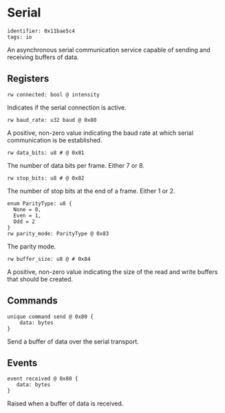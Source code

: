 # Serial

    identifier: 0x11bae5c4
    tags: io
    
An asynchronous serial communication service capable of sending and receiving buffers of data.

## Registers

    rw connected: bool @ intensity
    
Indicates if the serial connection is active.

    rw baud_rate: u32 baud @ 0x80
    
A positive, non-zero value indicating the baud rate at which serial communication is be established.

    rw data_bits: u8 # @ 0x81
    
The number of data bits per frame. Either 7 or 8.

    rw stop_bits: u8 # @ 0x82
    
The number of stop bits at the end of a frame. Either 1 or 2.

    enum ParityType: u8 {
      None = 0,
      Even = 1,
      Odd = 2
    }
    rw parity_mode: ParityType @ 0x83

The parity mode.

    rw buffer_size: u8 @ # 0x84
    
A positive, non-zero value indicating the size of the read and write buffers that should be created.

## Commands

    unique command send @ 0x80 {
        data: bytes
    }

Send a buffer of data over the serial transport.

## Events

    event received @ 0x80 {
       data: bytes
    }
    
Raised when a buffer of data is received.
